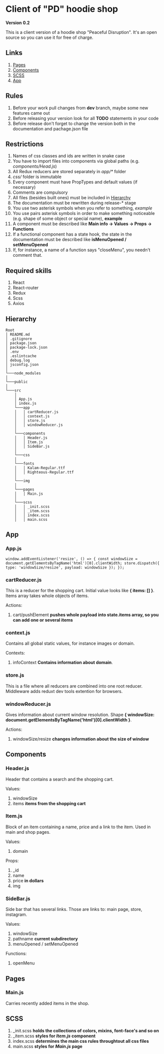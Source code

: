 # Client of "PD" hoodie shop 

**Version 0.2**

This is a client version of a hoodie shop "Peaceful Disruption". It's an open source so you can use it for free of charge.

## Links

1) [Pages](#pages)
2) [Components](#components)
3) [SCSS](#scss)
4) [App](#app)

## Rules

1) Before your work pull changes from **dev** branch, maybe some new features came out
2) Before releasing your version look for all **TODO** statements in your code
3) Before release don't forget to change the version both in the documentation and pachage.json file

## Restrictions

1) Names of css classes and ids are written in snake case
2) You have to import files into components via global paths (e.g. *components/Head.js*)
3) All Redux reducers are stored separately in *app/\** folder
4) *css/* folder is immutable
5) Every component must have PropTypes and default values (if necessary)
6) Comments are compulsory
7) All files (besides built ones) must be included in [Hierarchy](#hierarchy)
8) The documentation must be rewritten during release-* stage 
9) You use two asterisk symbols when you refer to something, *example*
10) You use pairs asterisk symbols in order to make something noticeable (e.g. shape of some object or special name), **example**
11) A component must be described like **Main info -> Values -> Props -> Functions**
12) If a functional component has a state hook, the state in the documentation must be described like **isMenuOpened / setMenuOpened**
13) If, for instance, a name of a function says "closeMenu", you needn't comment that.

## Required skills

1) React
2) React-router
3) Redux
4) Scss
5) Axios

## Hierarchy

```
Root
│ README.md
│ .gitignore
│ package.json
│ package-lock.json
│ .env
│ .eslintcache
│ debug.log
│ jsconfig.json
│
└───node_modules
│
└───public
│
└───src
    │
    │ App.js
    │ index.js
    └───app 
    │   │ cartReducer.js
    │   │ context.js
    │   │ store.js
    │   │ windowReducer.js
    │
    └───components
    │   │ Header.js
    │   │ Item.js
    │   │ SideBar.js
    │
    └───css
    │
    └───fonts
    │   │ Kalam-Regular.ttf
    │   │ Righteous-Regular.ttf
    │
    └───img
    │
    └───pages
    │   │ Main.js
    │
    └───scss
    │   │ _init.scss
    │   │ _item.scss
    │   │ index.scss
    │   │ main.scss
```

## App

### App.js

`
window.addEventListener('resize', () => {
  const windowSize = document.getElementsByTagName('html')[0].clientWidth;
  store.dispatch({ type: 'windowSize/resize', payload: windowSize });
});
`

### cartReducer.js

This is a reducer for the shopping cart. Initial value looks like **{ items: [] }**. Items array takes whole objects of items.

Actions:
1) cart/pushElement **pushes whole payload into state.items array, so you can add one or several items**

### context.js

Contains all global static values, for instance images or domain.

Contexts:
1) infoContext **Contains information about domain**.

### store.js

This is a file where all reducers are combined into one root reducer. Middleware adds reduxt dev tools extention for browsers.

### windowReducer.js

Gives information about current window resolution. Shape **{ windowSize: document.getElementsByTagName('html')[0].clientWidth }**.

Actions:
1) windowSize/resize **changes information about the size of window**

## Components

### Header.js

Header that contains a search and the shopping cart.

Values:
1) windowSize
2) items **items from the shopping cart**

### Item.js

Block of an item containing a name, price and a link to the item. Used in main and shop pages.

Values:
1) domain
   
Props:
1) _id
2) name
3) price **in dollars**
4) img

### SideBar.js

Side bar that has several links. Those are links to: main page, store, instagram.

Values:
1) windowSize
2) pathname **current subdirectory**
3) menuOpened / setMenuOpened

Functions:
1) openMenu

## Pages

### Main.js

Carries recently added items in the shop.

## SCSS

1) _init.scss **holds the collections of colors, mixins, font-face's and so on**
2) _item.scss **styles for *Item.js* component**
3) index.scss **determines the main css rules throughtout all css files**
4) main.scss **styles for *Main.js* page**
